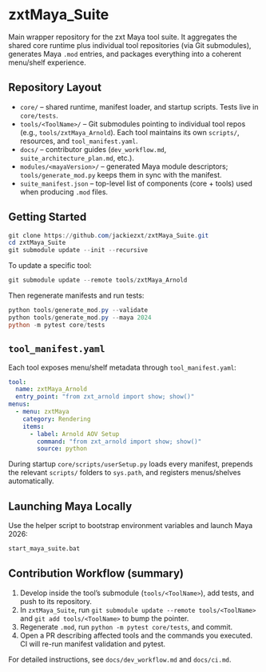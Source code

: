 # zxtMaya_Suite

Main wrapper repository for the zxt Maya tool suite. It aggregates the shared core runtime plus individual tool repositories (via Git submodules), generates Maya `.mod` entries, and packages everything into a coherent menu/shelf experience.

## Repository Layout
- `core/` – shared runtime, manifest loader, and startup scripts. Tests live in `core/tests`.
- `tools/<ToolName>/` – Git submodules pointing to individual tool repos (e.g., `tools/zxtMaya_Arnold`). Each tool maintains its own `scripts/`, resources, and `tool_manifest.yaml`.
- `docs/` – contributor guides (`dev_workflow.md`, `suite_architecture_plan.md`, etc.).
- `modules/<mayaVersion>/` – generated Maya module descriptors; `tools/generate_mod.py` keeps them in sync with the manifest.
- `suite_manifest.json` – top-level list of components (core + tools) used when producing `.mod` files.

## Getting Started
```powershell
git clone https://github.com/jackiezxt/zxtMaya_Suite.git
cd zxtMaya_Suite
git submodule update --init --recursive
```
To update a specific tool:
```powershell
git submodule update --remote tools/zxtMaya_Arnold
```
Then regenerate manifests and run tests:
```powershell
python tools/generate_mod.py --validate
python tools/generate_mod.py --maya 2024
python -m pytest core/tests
```

## `tool_manifest.yaml`
Each tool exposes menu/shelf metadata through `tool_manifest.yaml`:
```yaml
tool:
  name: zxtMaya_Arnold
  entry_point: "from zxt_arnold import show; show()"
menus:
  - menu: zxtMaya
    category: Rendering
    items:
      - label: Arnold AOV Setup
        command: "from zxt_arnold import show; show()"
        source: python
```
During startup `core/scripts/userSetup.py` loads every manifest, prepends the relevant `scripts/` folders to `sys.path`, and registers menus/shelves automatically.

## Launching Maya Locally
Use the helper script to bootstrap environment variables and launch Maya 2026:
```bat
start_maya_suite.bat
```

## Contribution Workflow (summary)
1. Develop inside the tool’s submodule (`tools/<ToolName>`), add tests, and push to its repository.
2. In `zxtMaya_Suite`, run `git submodule update --remote tools/<ToolName>` and `git add tools/<ToolName>` to bump the pointer.
3. Regenerate `.mod`, run `python -m pytest core/tests`, and commit.
4. Open a PR describing affected tools and the commands you executed. CI will re-run manifest validation and pytest.

For detailed instructions, see `docs/dev_workflow.md` and `docs/ci.md`.

